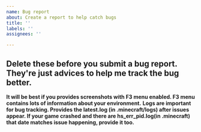 ```yaml
---
name: Bug report
about: Create a report to help catch bugs
title: ''
labels: ''
assignees: ''

---
```


## **Delete these before you submit a bug report. They're just advices to help me track the bug better.**
**It will be best if you provides screenshots with F3 menu enabled. F3 menu contains lots of information about your environment.**
**Logs are important for bug tracking. Provides the latest.log (in .minecraft/logs) after issues appear. If your game crashed and there are hs_err_pid<id>.log(in .minecraft) that date matches issue happening, provide it too.**

